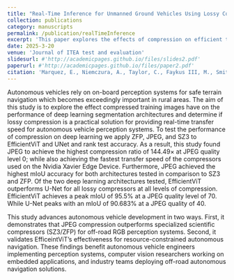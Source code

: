```yaml
---
title: "Real-Time Inference for Unmanned Ground Vehicles Using Lossy Compression and Deep Learning"
collection: publications
category: manuscripts
permalink: /publication/realTimeInference
excerpt: 'This paper explores the effects of compression on efficient transformers and how it may be applied to autonomous vehicles.'
date: 2025-3-20
venue: 'Journal of ITEA test and evaluation'
slidesurl: #'http://academicpages.github.io/files/slides2.pdf'
paperurl: #'http://academicpages.github.io/files/paper2.pdf'
citation: 'Marquez, E., Niemczura, A., Taylor, C., Faykus III, M., Smith, M., & Calhoun, J. (2025). Real-Time Inference for Unmanned Ground Vehicles Using Lossy Compression and Deep Learning. In The ITEA Journal of Test and Evaluation (Vol. 46, Issue 1). International Test and Evaluation Association. https://doi.org/10.61278/itea.46.1.1004'
---
```



Autonomous vehicles rely on on-board perception systems for safe terrain navigation which becomes exceedingly important in rural areas. The aim of this study is to explore the effect compressed training images have on the performance of deep learning segmentation architectures and determine if lossy compression is a practical solution for providing real-time transfer speed for autonomous vehicle perception systems. To test the performance of compression on deep learning we apply ZFP, JPEG, and SZ3 to EfficientViT and UNet and rank test accuracy. As a result, this study found JPEG to achieve the highest compression ratio of 144.49× at JPEG quality level 0; while also achieving the fastest transfer speed of the compressors used on the Nvidia Xavier Edge Device. Furthermore, JPEG achieved the highest mIoU accuracy for both architectures tested in comparison to SZ3 and ZFP. Of the two deep learning architectures tested, EfficientViT outperforms U-Net for all lossy compressors at all levels of compression. EfficientViT achieves a peak mIoU of 95.5% at a JPEG quality level of 70. While U-Net peaks with an mIoU of 90.683% at a JPEG quality of 40.

This study advances autonomous vehicle development in two ways. First, it demonstrates that JPEG compression outperforms specialized scientific compressors (SZ3/ZFP) for off-road RGB perception systems. Second, it validates EfficeintViT’s effectiveness for resource-constrained autonomous navigation. These findings benefit autonomous vehicle engineers implementing perception systems, computer vision researchers working on embedded applications, and industry teams deploying off-road autonomous navigation solutions.